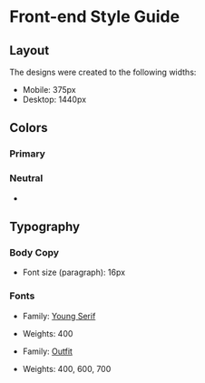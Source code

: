 # Front-end Style Guide

## Layout

The designs were created to the following widths:

- Mobile: 375px
- Desktop: 1440px

## Colors

### Primary

<!-- - Nutmeg: hsl(14, 45%, 36%) -->
<!-- - Dark Raspberry: hsl(332, 51%, 32%) -->

### Neutral

<!-- - White: hsl(0, 0%, 100%) -->
<!-- - Rose White: hsl(330, 100%, 98%) -->
<!-- - Eggshell: hsl(30, 54%, 90%) -->
<!-- - Light Grey: hsl(30, 18%, 87%) -->
- <!-- Wenge Brown: hsl(30, 10%, 34%) -->
<!-- - Dark Charcoal: hsl(24, 5%, 18%) -->

## Typography

### Body Copy

- Font size (paragraph): 16px

### Fonts

- Family: [Young Serif](https://fonts.google.com/specimen/Young+Serif)
- Weights: 400

- Family: [Outfit](https://fonts.google.com/specimen/Outfit)
- Weights: 400, 600, 700

